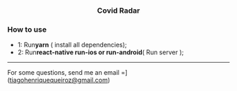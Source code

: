 <h3 align="center">
  Covid Radar
</h3>


### **How to use**

- 1: Run<strong>yarn</strong> ( install all dependencies);
- 2: Run<strong>react-native run-ios or run-android</strong>( Run server );
---
For some questions, send me an email =] (tiagohenriquequeiroz@gmail.com)

